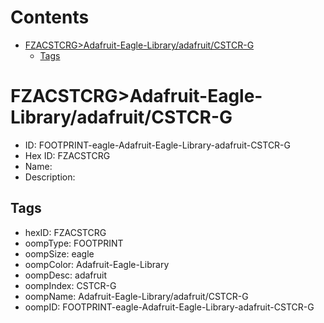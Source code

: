



Contents
========

* [FZACSTCRG>Adafruit-Eagle-Library/adafruit/CSTCR-G](#fzacstcrgadafruit-eagle-libraryadafruitcstcr-g)
	* [Tags](#tags)

# FZACSTCRG>Adafruit-Eagle-Library/adafruit/CSTCR-G

- ID: FOOTPRINT-eagle-Adafruit-Eagle-Library-adafruit-CSTCR-G
- Hex ID: FZACSTCRG
- Name: 
- Description: 

## Tags

- hexID: FZACSTCRG
- oompType: FOOTPRINT
- oompSize: eagle
- oompColor: Adafruit-Eagle-Library
- oompDesc: adafruit
- oompIndex: CSTCR-G
- oompName: Adafruit-Eagle-Library/adafruit/CSTCR-G
- oompID: FOOTPRINT-eagle-Adafruit-Eagle-Library-adafruit-CSTCR-G
